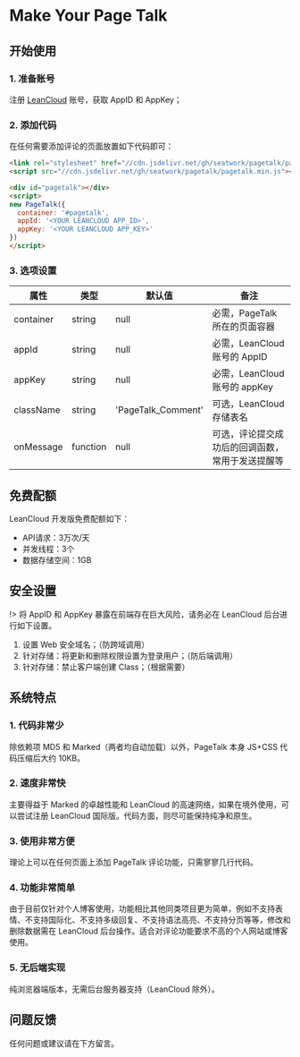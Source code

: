 # Make Your Page Talk

## 开始使用

### 1. 准备账号
注册 [LeanCloud](https://leancloud.cn/) 账号，获取 AppID 和 AppKey；

### 2. 添加代码
在任何需要添加评论的页面放置如下代码即可：

```html
<link rel="stylesheet" href="//cdn.jsdelivr.net/gh/seatwork/pagetalk/pagetalk.min.css"/>
<script src="//cdn.jsdelivr.net/gh/seatwork/pagetalk/pagetalk.min.js"></script>

<div id="pagetalk"></div>
<script>
new PageTalk({
  container: '#pagetalk',
  appId: '<YOUR LEANCLOUD APP_ID>',
  appKey: '<YOUR LEANCLOUD APP_KEY>'
})
</script>
```

### 3. 选项设置

| 属性 | 类型 | 默认值 | 备注 |
| --- | --- | --- | --- |
| container | string | null | 必需，PageTalk 所在的页面容器 |
| appId | string | null | 必需，LeanCloud 账号的 AppID |
| appKey | string | null | 必需，LeanCloud 账号的 appKey |
| className | string | 'PageTalk_Comment' | 可选，LeanCloud 存储表名 |
| onMessage | function | null | 可选，评论提交成功后的回调函数，常用于发送提醒等 |

## 免费配额

LeanCloud 开发版免费配额如下：
- API请求：3万次/天 
- 并发线程：3个
- 数据存储空间：1GB

## 安全设置

!> 将 AppID 和 AppKey 暴露在前端存在巨大风险，请务必在 LeanCloud 后台进行如下设置。

1. 设置 Web 安全域名；（防跨域调用）
2. 针对存储：将更新和删除权限设置为登录用户；（防后端调用）
3. 针对存储：禁止客户端创建 Class；（根据需要）

## 系统特点

### 1. 代码非常少
除依赖项 MD5 和 Marked（两者均自动加载）以外，PageTalk 本身 JS+CSS 代码压缩后大约 10KB。

### 2. 速度非常快
主要得益于 Marked 的卓越性能和 LeanCloud 的高速网络，如果在境外使用，可以尝试注册 LeanCloud 国际版。代码方面，则尽可能保持纯净和原生。

### 3. 使用非常方便
理论上可以在任何页面上添加 PageTalk 评论功能，只需寥寥几行代码。

### 4. 功能非常简单
由于目前仅针对个人博客使用，功能相比其他同类项目更为简单，例如不支持表情、不支持国际化、不支持多级回复、不支持语法高亮、不支持分页等等，修改和删除数据需在 LeanCloud 后台操作。适合对评论功能要求不高的个人网站或博客使用。

### 5. 无后端实现
纯浏览器端版本，无需后台服务器支持（LeanCloud 除外）。

## 问题反馈
任何问题或建议请在下方留言。
